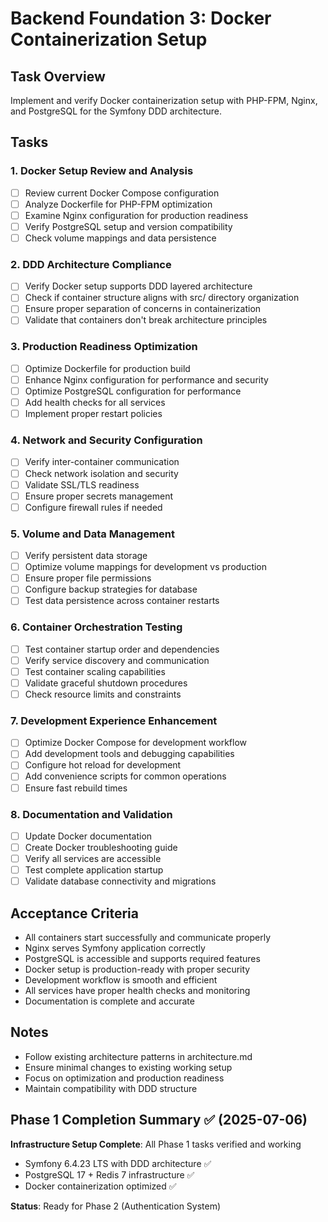 # Backend Foundation 3: Docker Containerization Setup

## Task Overview
Implement and verify Docker containerization setup with PHP-FPM, Nginx, and PostgreSQL for the Symfony DDD architecture.

## Tasks

### 1. Docker Setup Review and Analysis
- [ ] Review current Docker Compose configuration
- [ ] Analyze Dockerfile for PHP-FPM optimization
- [ ] Examine Nginx configuration for production readiness
- [ ] Verify PostgreSQL setup and version compatibility
- [ ] Check volume mappings and data persistence

### 2. DDD Architecture Compliance
- [ ] Verify Docker setup supports DDD layered architecture
- [ ] Check if container structure aligns with src/ directory organization
- [ ] Ensure proper separation of concerns in containerization
- [ ] Validate that containers don't break architecture principles

### 3. Production Readiness Optimization
- [ ] Optimize Dockerfile for production build
- [ ] Enhance Nginx configuration for performance and security
- [ ] Optimize PostgreSQL configuration for performance
- [ ] Add health checks for all services
- [ ] Implement proper restart policies

### 4. Network and Security Configuration
- [ ] Verify inter-container communication
- [ ] Check network isolation and security
- [ ] Validate SSL/TLS readiness
- [ ] Ensure proper secrets management
- [ ] Configure firewall rules if needed

### 5. Volume and Data Management
- [ ] Verify persistent data storage
- [ ] Optimize volume mappings for development vs production
- [ ] Ensure proper file permissions
- [ ] Configure backup strategies for database
- [ ] Test data persistence across container restarts

### 6. Container Orchestration Testing
- [ ] Test container startup order and dependencies
- [ ] Verify service discovery and communication
- [ ] Test container scaling capabilities
- [ ] Validate graceful shutdown procedures
- [ ] Check resource limits and constraints

### 7. Development Experience Enhancement
- [ ] Optimize Docker Compose for development workflow
- [ ] Add development tools and debugging capabilities
- [ ] Configure hot reload for development
- [ ] Add convenience scripts for common operations
- [ ] Ensure fast rebuild times

### 8. Documentation and Validation
- [ ] Update Docker documentation
- [ ] Create Docker troubleshooting guide
- [ ] Verify all services are accessible
- [ ] Test complete application startup
- [ ] Validate database connectivity and migrations

## Acceptance Criteria

- All containers start successfully and communicate properly
- Nginx serves Symfony application correctly
- PostgreSQL is accessible and supports required features
- Docker setup is production-ready with proper security
- Development workflow is smooth and efficient
- All services have proper health checks and monitoring
- Documentation is complete and accurate

## Notes

- Follow existing architecture patterns in architecture.md
- Ensure minimal changes to existing working setup
- Focus on optimization and production readiness
- Maintain compatibility with DDD structure

## Phase 1 Completion Summary ✅ (2025-07-06)

**Infrastructure Setup Complete**: All Phase 1 tasks verified and working
- Symfony 6.4.23 LTS with DDD architecture ✅
- PostgreSQL 17 + Redis 7 infrastructure ✅  
- Docker containerization optimized ✅

**Status**: Ready for Phase 2 (Authentication System)